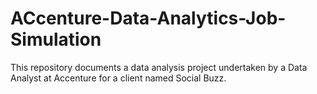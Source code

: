 # ACcenture-Data-Analytics-Job-Simulation
This repository documents a data analysis project undertaken by a Data Analyst at Accenture for a client named Social Buzz. 
